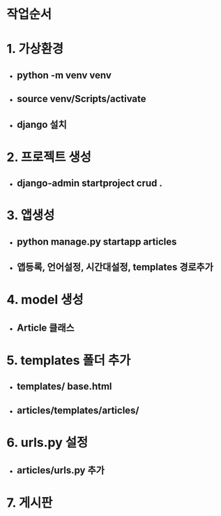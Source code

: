 # 작업순서

# 1. 가상환경

- ## 	python -m venv venv


- ## 	source venv/Scripts/activate


- ##     django 설치


# 2. 프로젝트 생성

- ## 	django-admin startproject crud .


# 3. 앱생성

- ## 	python manage.py startapp articles


- ##      앱등록, 언어설정, 시간대설정, templates 경로추가


# 4. model 생성

- ## Article 클래스

# 5. templates 폴더 추가

- ## 	templates/ base.html


- ##     articles/templates/articles/


# 6. urls.py 설정

- ##     articles/urls.py 추가  


# 7. 게시판 



##  
